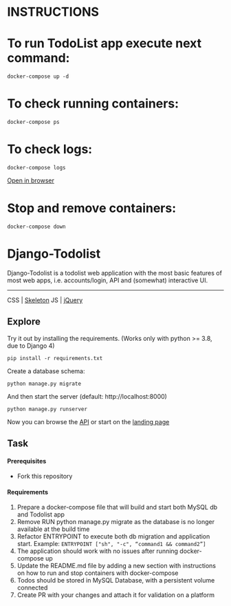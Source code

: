 # INSTRUCTIONS

# To run TodoList app execute next command:
```
docker-compose up -d
```

# To check running containers:
```
docker-compose ps  
```

# To check logs:
```
docker-compose logs  
```

[Open in browser](http://localhost:8081/)

# Stop and remove containers:

```
docker-compose down  
```

# Django-Todolist

Django-Todolist is a todolist web application with the most basic features of most web apps, i.e. accounts/login, API and (somewhat) interactive UI.

---
CSS | [Skeleton](http://getskeleton.com/)
JS  | [jQuery](https://jquery.com/)

## Explore
Try it out by installing the requirements. (Works only with python >= 3.8, due to Django 4)

    pip install -r requirements.txt

Create a database schema:

    python manage.py migrate

And then start the server (default: http://localhost:8000)

    python manage.py runserver


Now you can browse the [API](http://localhost:8000/api/)
or start on the [landing page](http://localhost:8000/)

## Task
#### Prerequisites
- Fork this repository

#### Requirements

1. Prepare a docker-compose file that will build and start both MySQL db and Todolist app
2. Remove RUN python manage.py migrate as the database is no longer available at the build time
3. Refactor ENTRYPOINT to execute both db migration and application start. Example:
`ENTRYPOINT ["sh", "-c", “command1 && command2”]`
4. The application should work with no issues after running docker-compose up
5. Update the README.md file by adding a new section with instructions on how to run and stop containers with docker-compose
6. Todos should be stored in MySQL Database, with a persistent volume connected
7. Create PR with your changes and attach it for validation on a platform
